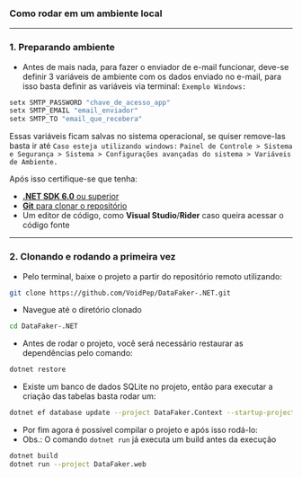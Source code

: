 
### Como rodar em um ambiente local
---
### 1. Preparando ambiente
- Antes de mais nada, para fazer o enviador de e-mail funcionar, deve-se definir 3 variáveis de ambiente com os dados enviado no e-mail, para isso basta definir as variáveis via terminal:
`Exemplo Windows:`
```bash
setx SMTP_PASSWORD "chave_de_acesso_app" 
setx SMTP_EMAIL "email_enviador" 
setx SMTP_TO "email_que_recebera"
```

Essas variáveis ficam salvas no sistema operacional, se quiser remove-las basta ir até
`Caso esteja utilizando windows:`
`Painel de Controle > Sistema e Segurança > Sistema > Configurações avançadas do sistema > Variáveis de Ambiente.`

Após isso certifique-se que tenha:
- [**.NET SDK 6.0** ou superior](https://dotnet.microsoft.com/download/dotnet/6.0)
- [**Git** para clonar o repositório](https://git-scm.com/book/en/v2/Getting-Started-Installing-Git)
- Um editor de código, como **Visual Studio**/**Rider** caso queira acessar o código fonte

---
### 2. Clonando e rodando a primeira vez

- Pelo terminal, baixe o projeto a partir do repositório remoto utilizando: 
```bash
git clone https://github.com/VoidPep/DataFaker-.NET.git
```

- Navegue até o diretório clonado
```bash
cd DataFaker-.NET
```

- Antes de rodar o projeto, você será necessário restaurar as dependências pelo comando:
```bash
dotnet restore
```
- Existe um banco de dados SQLite no projeto, então para executar a criação das tabelas basta rodar um:
```bash
dotnet ef database update --project DataFaker.Context --startup-project DataFaker.Web
```
- Por fim agora é possível compilar o projeto e após isso rodá-lo:
- Obs.: O comando `dotnet run` já executa um build antes da execução
```bash
dotnet build
dotnet run --project DataFaker.web
```
